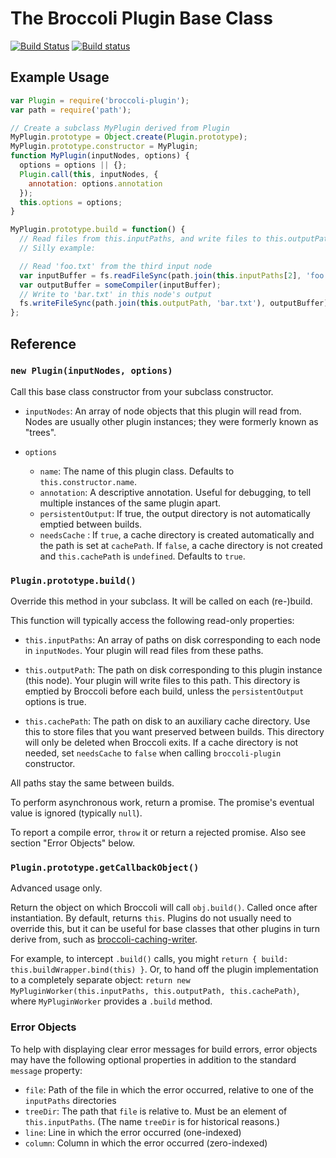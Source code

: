 # The Broccoli Plugin Base Class

[![Build Status](https://travis-ci.org/broccolijs/broccoli-plugin.svg?branch=master)](https://travis-ci.org/broccolijs/broccoli-plugin)
[![Build status](https://ci.appveyor.com/api/projects/status/k4tk8b99m1e58ftd?svg=true)](https://ci.appveyor.com/project/joliss/broccoli-plugin)

## Example Usage

```js
var Plugin = require('broccoli-plugin');
var path = require('path');

// Create a subclass MyPlugin derived from Plugin
MyPlugin.prototype = Object.create(Plugin.prototype);
MyPlugin.prototype.constructor = MyPlugin;
function MyPlugin(inputNodes, options) {
  options = options || {};
  Plugin.call(this, inputNodes, {
    annotation: options.annotation
  });
  this.options = options;
}

MyPlugin.prototype.build = function() {
  // Read files from this.inputPaths, and write files to this.outputPath.
  // Silly example:

  // Read 'foo.txt' from the third input node
  var inputBuffer = fs.readFileSync(path.join(this.inputPaths[2], 'foo.txt'));
  var outputBuffer = someCompiler(inputBuffer);
  // Write to 'bar.txt' in this node's output
  fs.writeFileSync(path.join(this.outputPath, 'bar.txt'), outputBuffer);
};
```

## Reference

### `new Plugin(inputNodes, options)`

Call this base class constructor from your subclass constructor.

* `inputNodes`: An array of node objects that this plugin will read from.
  Nodes are usually other plugin instances; they were formerly known as
  "trees".

* `options`

    * `name`: The name of this plugin class. Defaults to `this.constructor.name`.
    * `annotation`: A descriptive annotation. Useful for debugging, to tell
      multiple instances of the same plugin apart.
    * `persistentOutput`: If true, the output directory is not automatically
      emptied between builds.
    * `needsCache` : If `true`, a cache directory is created automatically
      and the path is set at `cachePath`. If `false`, a cache directory is not created
      and `this.cachePath` is `undefined`. Defaults to `true`.

### `Plugin.prototype.build()`

Override this method in your subclass. It will be called on each (re-)build.

This function will typically access the following read-only properties:

* `this.inputPaths`: An array of paths on disk corresponding to each node in
  `inputNodes`. Your plugin will read files from these paths.

* `this.outputPath`: The path on disk corresponding to this plugin instance
  (this node). Your plugin will write files to this path. This directory is
  emptied by Broccoli before each build, unless the `persistentOutput` options
  is true.

* `this.cachePath`: The path on disk to an auxiliary cache directory. Use this
  to store files that you want preserved between builds. This directory will
  only be deleted when Broccoli exits. If a cache directory is not needed, set
  `needsCache` to `false` when calling `broccoli-plugin` constructor.

All paths stay the same between builds.

To perform asynchronous work, return a promise. The promise's eventual value
is ignored (typically `null`).

To report a compile error, `throw` it or return a rejected promise. Also see
section "Error Objects" below.

### `Plugin.prototype.getCallbackObject()`

Advanced usage only.

Return the object on which Broccoli will call `obj.build()`. Called once after
instantiation. By default, returns `this`. Plugins do not usually need to
override this, but it can be useful for base classes that other plugins in turn
derive from, such as
[broccoli-caching-writer](https://github.com/ember-cli/broccoli-caching-writer).

For example, to intercept `.build()` calls, you might
`return { build: this.buildWrapper.bind(this) }`.
Or, to hand off the plugin implementation to a completely separate object:
`return new MyPluginWorker(this.inputPaths, this.outputPath, this.cachePath)`,
where `MyPluginWorker` provides a `.build` method.

### Error Objects

To help with displaying clear error messages for build errors, error objects
may have the following optional properties in addition to the standard
`message` property:

* `file`: Path of the file in which the error occurred, relative to one of the
  `inputPaths` directories
* `treeDir`: The path that `file` is relative to. Must be an element of
  `this.inputPaths`. (The name `treeDir` is for historical reasons.)
* `line`: Line in which the error occurred (one-indexed)
* `column`: Column in which the error occurred (zero-indexed)

